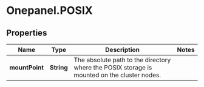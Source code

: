 # Onepanel.POSIX

## Properties
Name | Type | Description | Notes
------------ | ------------- | ------------- | -------------
**mountPoint** | **String** | The absolute path to the directory where the POSIX storage is mounted on the cluster nodes.  | 


